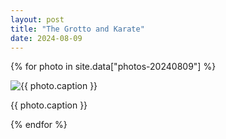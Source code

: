 ```yaml
---
layout: post
title: "The Grotto and Karate"
date: 2024-08-09
---
```


{% for photo in site.data["photos-20240809"] %}
  <div>
    <img src="{{ site.baseurl }}/photos/{{ photo.file }}" alt="{{ photo.caption }}">
    <p>{{ photo.caption }}</p>
  </div>
{% endfor %}